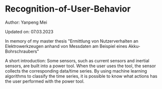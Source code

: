 # Recognition-of-User-Behavior
Author: Yanpeng Mei

Updated on: 07.03.2023

In memory of my master thesis "Ermittlung von Nutzerverhalten an Elektrowerkzeugen anhand von Messdaten am Beispiel eines Akku-Bohrschraubers"

A short introduction: Some sensors, such as current sensors and inertial sensors, are built into a power tool. When the user uses the tool, the sensor collects the corresponding data/time series. By using machine learning algorithms to classify the time series, it is possible to know what actions has the user performed with the power tool.
